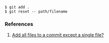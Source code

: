 ```
$ git add .
$ git reset -- path/filename
```

### References

1. [Add all files to a commit except a single file?](https://stackoverflow.com/questions/4475457/add-all-files-to-a-commit-except-a-single-file)